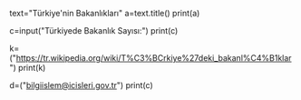 text="Türkiye'nin Bakanlıkları"
a=text.title()
print(a)

c=input("Türkiyede Bakanlık Sayısı:")
print(c)

k=("https://tr.wikipedia.org/wiki/T%C3%BCrkiye%27deki_bakanl%C4%B1klar")
print(k)

d=("bilgiislem@icisleri.gov.tr")
print(c)
